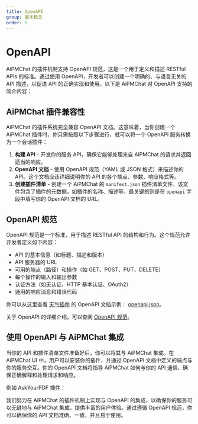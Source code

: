 ```yaml
---
title: OpenAPI
group: 基本概念
order: 5
---
```


# OpenAPI

AiPMChat 的插件机制支持 OpenAPI 规范，这是一个用于定义和描述 RESTful APIs 的标准。通过使用 OpenAPI，开发者可以创建一个明确的、与语言无关的 API 描述，以促进 API 的正确实现和使用。以下是 AiPMChat 对 OpenAPI 支持的简介内容：

## AiPMChat 插件兼容性

AiPMChat 的插件系统完全兼容 OpenAPI 文档。这意味着，当你创建一个 AiPMChat 插件时，你只需按照以下步骤进行，就可以将一个 OpenAPI 服务转换为一个会话插件：

1. **构建 API** - 开发你的服务 API，确保它能够处理来自 AiPMChat 的请求并返回适当的响应。
2. **OpenAPI 文档** - 使用 OpenAPI 规范（YAML 或 JSON 格式）来描述你的 API。这个文档应该详细说明你的 API 的各个端点、参数、响应格式等。
3. **创建插件清单** - 创建一个 AiPMChat 的 `manifest.json` 插件清单文件，该文件包含了插件的元数据，如插件的名称、描述等，最关键的则是在 `openapi` 字段中填写你的 OpenAPI 文档的 URL。

## OpenAPI 规范

OpenAPI 规范是一个标准，用于描述 RESTful API 的结构和行为。这个规范允许开发者定义如下内容：

- API 的基本信息（如标题、描述和版本）
- API 服务器的 URL
- 可用的端点（路径）和操作（如 GET、POST、PUT、DELETE）
- 每个操作的输入和输出参数
- 认证方法（如无认证、HTTP 基本认证、OAuth2）
- 通用的响应消息和错误代码

你可以从这里查看 [天气插件](https://github.com/steven-tey/weathergpt) 的 OpenAPI 文档示例： [openapi.json](https://weathergpt.vercel.app/openapi.json)。

关于 OpenAPI 的详细介绍，可以查阅 [OpenAPI 规范](https://swagger.io/specification/)。

## 使用 OpenAPI 与 AiPMChat 集成

当你的 API 和插件清单文件准备好后，你可以将其与 AiPMChat 集成。在 AiPMChat UI 中，用户可以安装你的插件，并通过 OpenAPI 文档中定义的端点与你的服务交互。你的 OpenAPI 文档将指导 AiPMChat 如何与你的 API 通信，确保正确解释和处理请求和响应。

例如 AskYourPDF 插件：

我们努力在 AiPMChat 的插件机制上实现与 OpenAPI 的集成，以确保你的服务可以无缝地与 AiPMChat 集成，提供丰富的用户体验。通过遵循 OpenAPI 规范，你可以确保你的 API 文档准确、一致，并且易于使用。
